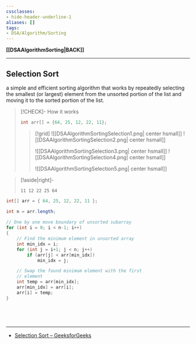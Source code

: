 ```yaml
---
cssclasses:
- hide-header-underline-1
aliases: []
tags:
- DSA/Algorithm/Sorting 
---
```

**[[DSAAlgorithmSorting|BACK]]**

---
## Selection Sort
a simple and efficient sorting algorithm that works by repeatedly selecting the smallest (or largest) element from the unsorted portion of the list and moving it to the sorted portion of the list.
>[!CHECK]- How it works
> ```java
> int arr[] = {64, 25, 12, 22, 11};
> ```
> 
>>[!grid]
>> ![[DSAAlgorithmSortingSelection1.png| center hsmall]]
>> ![[DSAAlgorithmSortingSelection2.png| center hsmall]]
>> 
>> ![[DSAAlgorithmSortingSelection3.png| center hsmall]]
>> ![[DSAAlgorithmSortingSelection4.png| center hsmall]]
>> 
>> ![[DSAAlgorithmSortingSelection5.png| center hsmall]]

>[!aside|right]-
> ```
> 11 12 22 25 64 
> ```

```java
int[] arr = { 64, 25, 12, 22, 11 };

int n = arr.length;
 
// One by one move boundary of unsorted subarray
for (int i = 0; i < n-1; i++)
{
	// Find the minimum element in unsorted array
	int min_idx = i;
	for (int j = i+1; j < n; j++)
		if (arr[j] < arr[min_idx])
			min_idx = j;

	// Swap the found minimum element with the first
	// element
	int temp = arr[min_idx];
	arr[min_idx] = arr[i];
	arr[i] = temp;
}
```

<br>

# 
---
- [Selection Sort – GeeksforGeeks](https://www.geeksforgeeks.org/selection-sort/)